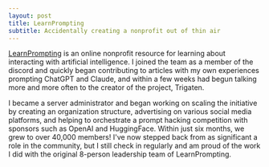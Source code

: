 ```yaml
---
layout: post
title: LearnPrompting
subtitle: Accidentally creating a nonprofit out of thin air
---
```

<a href="https://learnprompting.org">LearnPrompting</a> is an online nonprofit resource for learning about interacting with artificial intelligence. I joined the team as a member of the discord and quickly began contributing to articles with my own experiences prompting ChatGPT and Claude, and within a few weeks had begun talking more and more often to the creator of the project, Trigaten. 

I became a server administrator and began working on scaling the initiative by creating an organization structure, advertising on various social media platforms, and helping to orchestrate a prompt hacking competition with sponsors such as OpenAI and HuggingFace. Within just six months, we grew to over 40,000 members! I've now stepped back from as significant a role in the community, but I still check in regularly and am proud of the work I did with the original 8-person leadership team of LearnPrompting.
